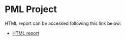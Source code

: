 PML Project
==========

HTML report can be accessed following this link below:

- [HTML report](http://valenzia10.github.io/pmlProject/)